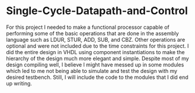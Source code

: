 # Single-Cycle-Datapath-and-Control

For this project I needed to make a functional processor capable of performing some of the basic operations that are done in the assembly language such as LDUR, STUR, ADD, SUB, and CBZ. Other operations are optional and were not included due to the time constraints for this project. I did the entire design in VHDL using component instantiations to make the hierarchy of the design much more elegant and simple. Despite most of my design compiling well, I believe I might have messed up in some modules which led to me not being able to simulate and test the design with my desired testbench. Still, I will include the code to the modules that I did end up writing.
